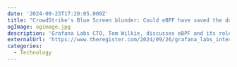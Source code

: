 ```yaml
---
date: '2024-09-23T17:20:05.000Z'
title: "CrowdStrike's Blue Screen blunder: Could eBPF have saved the day?"
ogImage: ogimage.jpg
description: 'Grafana Labs CTO, Tom Wilkie, discusses eBPF and its role in preventing incidents such as the CrowdStrike Windows kernel crash, while also addressing cloud economics and open-source development'
externalUrl: 'https://www.theregister.com/2024/09/26/grafana_labs_interview/'
categories:
  - Technology
---
```

